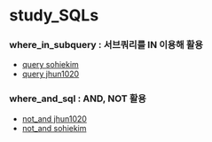 # study_SQLs
### where_in_subquery : 서브쿼리를 IN 이용해 활용
- [query sohiekim](./sohiekim/w3schools/where_in_subquery.sql)
- [query jhun1020](./jhun1020/w3schools/where_in_subquery.sql)
### where_and_sql : AND, NOT 활용
- [not_and jhun1020](./jhun1020/w3schools/where_and_not.sql)
- [not_and sohiekim](./sohiekim/w3schools/where_and_not.sql)